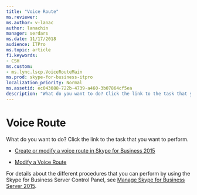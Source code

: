```yaml
---
title: "Voice Route"
ms.reviewer: 
ms.author: v-lanac
author: lanachin
manager: serdars
ms.date: 11/17/2018
audience: ITPro
ms.topic: article
f1.keywords:
- CSH
ms.custom:
- ms.lync.lscp.VoiceRouteMain
ms.prod: skype-for-business-itpro
localization_priority: Normal
ms.assetid: ec043088-722b-4739-a460-3b07864cf5ea
description: "What do you want to do? Click the link to the task that you want to perform."
---
```


# Voice Route

What do you want to do? Click the link to the task that you want to perform.

- [Create or modify a voice route in Skype for Business 2015](../../deploy/deploy-enterprise-voice/create-or-modify-a-voice-route.md)

- [Modify a Voice Route](https://technet.microsoft.com/library/afc562cc-8807-489b-8850-dbbe1c1ab9f5.aspx)

For details about the different procedures that you can perform by using the Skype for Business Server Control Panel, see [Manage Skype for Business Server 2015](../../manage/manage.md).

